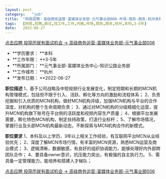 ```yaml
---
layout:	post
category:	"job"
title:	"网易招聘：高级商务运营-富媒体业务部-元气事业部006-市场-商务-商务-杭州本科3-5年"
tags:	[网易,招聘,面试,找工作,工作,内推,市场,商务,商务,杭州,本科,3-5年]
date:	2022-06-27
---
```


[点击应聘 投简历就有面试机会 -> 高级商务运营-富媒体业务部-元气事业部006](http://mobile.bole.netease.com/bole/boleDetail?id=38037&employeeId=346f03c3cda5f04c&key=all)



- **学历要求： **本科
- **工作年限： **3-5年
- **所属部门： **元气事业部-富媒体业务中心-知识公路业务部
- **工作城市： **杭州
- **发布日期： **2022-06-27



**职位描述**
1、基于公司战略及中短视频行业发展变化，制定短期和长期的MCN机构管理模式，包括但不限于引入、活跃、孵化等方向的激励和流程体系；
2、负责挖掘和引入优质的MCN机构，做好MCN机构评级，加强MCN机构与平台的合作深度，对机构的整个生命周期负责；
3、通过对MCN机构的分级精细化运营，提升MCN机构旗下账号在平台侧的活跃度和视频内容生产质量；
4、根据平台发展需要，孵化特色MCN机构，制定扶持政策，打造行业标杆；
5、了解市场情况，掌握行业及头部MCN机构最新动态，不断探索与MCN机构合作的新模式。



**职位要求**
1、本科及以上学历，3年以上相关工作经验，有互联网平台MCN从业经验优先；
2、深度了解MCN市场行情，有丰富的MCN资源，熟悉MCN运营及商业模式；
3、逻辑清晰，数据敏感，有良好的组织协调能力，能够处理好内外部跨团队合作；
4、要具备owner意识，抗压能力突出，有极强的自主执行力。
5、需具备一定管理能力，能培养和搭建人才梯队；



[点击应聘 投简历就有面试机会 -> 高级商务运营-富媒体业务部-元气事业部006](http://mobile.bole.netease.com/bole/boleDetail?id=38037&employeeId=346f03c3cda5f04c&key=all)